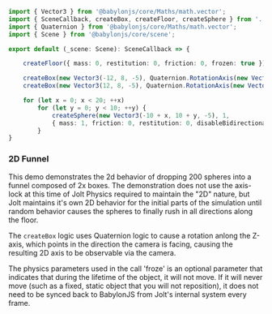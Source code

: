 ```typescript
import { Vector3 } from '@babylonjs/core/Maths/math.vector';
import { SceneCallback, createBox, createFloor, createSphere } from '../util/example';
import { Quaternion } from '@babylonjs/core/Maths/math.vector';
import { Scene } from '@babylonjs/core/scene';

export default (_scene: Scene): SceneCallback => {

    createFloor({ mass: 0, restitution: 0, friction: 0, frozen: true });

    createBox(new Vector3(-12, 8, -5), Quaternion.RotationAxis(new Vector3(0, 0, 1), 0.2 * Math.PI), new Vector3(0.1, 10, 1), { mass: 0, restitution: 0, friction: 0, frozen: true });
    createBox(new Vector3(12, 8, -5), Quaternion.RotationAxis(new Vector3(0, 0, 1), -0.2 * Math.PI), new Vector3(0.1, 10, 1), { mass: 0, restitution: 0, friction: 0, frozen: true });

    for (let x = 0; x < 20; ++x)
        for (let y = 0; y < 10; ++y) {
            createSphere(new Vector3(-10 + x, 10 + y, -5), 1, 
            { mass: 1, friction: 0, restitution: 0, disableBidirectionalTransformation: true },'#ff0000');
        }
}
```

### 2D Funnel

This demo demonstrates the 2d behavior of dropping 200 spheres into a funnel composed of 2x boxes.
The demonstration does not use the axis-lock at this time of Jolt Physics required to maintain the "2D" nature, but Jolt maintains it's own 2D behavior for the initial parts of the simulation until random behavior causes the spheres to finally rush in all directions along the floor.

The `createBox` logic uses Quaternion logic to cause a rotation anlong the Z-axis, which points in the direction the camera is facing, causing the resulting 2D axis to be observable via the camera.

The physics parameters used in the call 'froze' is an optional parameter that indicates that during the lifetime of the object, it will not move. If it will never move (such as a fixed, static object that you will not reposition), it does not need to be synced back to BabylonJS from Jolt's internal system every frame.
